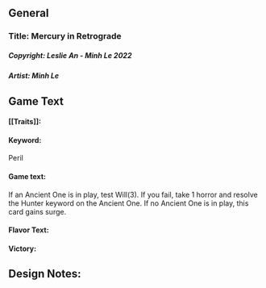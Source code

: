 ## General
### Title: Mercury in Retrograde
##### Copyright: Leslie An - Minh Le 2022
##### Artist: Minh Le
## Game Text
#### [[Traits]]:
#### Keyword: 
Peril
#### Game text: 
If an Ancient One is in play, test Will(3). If you fail, take 1 horror and resolve the Hunter keyword on the Ancient One. If no Ancient One is in play, this card gains surge.

#### Flavor Text:

#### Victory:


## Design Notes:
